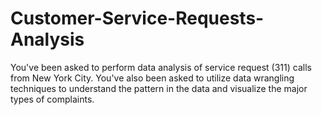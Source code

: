 # Customer-Service-Requests-Analysis
You've been asked to perform data analysis of service request (311) calls from New York City. You've also been asked to utilize data wrangling techniques to understand the pattern in the data and visualize the major types of complaints.  
